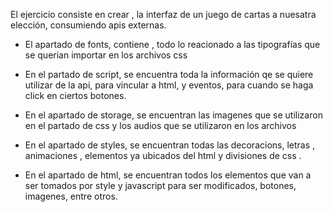 El ejercicio consiste en crear , la interfaz de un juego de cartas a nuesatra elección, consumiendo apis externas.

- El apartado de fonts, contiene , todo lo reacionado a las tipografías que se querian importar en los archivos css

- En el partado de script, se encuentra toda la información qe se quiere utilizar de la api, para vincular a html, y eventos, para cuando se haga click en ciertos botones.

- En el apartado de storage, se encuentran las imagenes que se utilizaron en el partado de css y los audios que se utilizaron en los archivos

- En el apartado de styles, se encuentran todas las decoracions, letras , animaciones , elementos ya ubicados del html y divisiones de css .

- En el apartado de html, se encuentran todos los elementos que van a ser tomados por style y javascript para ser modificados, botones, imagenes, entre otros.